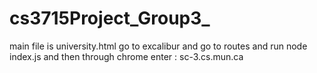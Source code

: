 # cs3715Project_Group3_
main file is university.html 
go to excalibur and go to routes and run node index.js
and then through chrome enter : sc-3.cs.mun.ca
